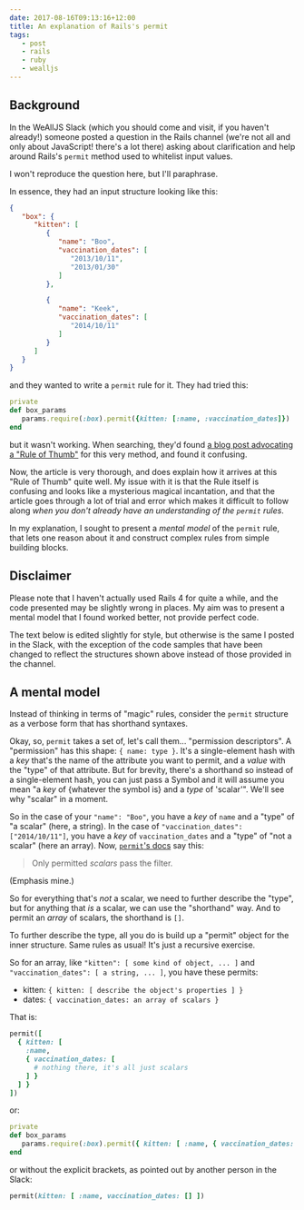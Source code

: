 ```yaml
---
date: 2017-08-16T09:13:16+12:00
title: An explanation of Rails's permit
tags:
   - post
   - rails
   - ruby
   - wealljs
---
```


## Background

In the WeAllJS Slack (which you should come and visit, if you haven't already!)
someone posted a question in the Rails channel (we're not all and only about
JavaScript! there's a lot there) asking about clarification and help around
Rails's `permit` method used to whitelist input values.

I won't reproduce the question here, but I'll paraphrase.

In essence, they had an input structure looking like this:

```json
{
   "box": {
      "kitten": [
         {
            "name": "Boo",
            "vaccination_dates": [
               "2013/10/11",
               "2013/01/30"
            ]
         },

         {
            "name": "Keek",
            "vaccination_dates": [
               "2014/10/11"
            ]
         }
      ]
   }
}
```

and they wanted to write a `permit` rule for it. They had tried this:

```ruby
private
def box_params
   params.require(:box).permit({kitten: [:name, :vaccination_dates]})
end
```

but it wasn't working. When searching, they'd found [a blog post advocating a
"Rule of Thumb"][pat] for this very method, and found it confusing.

Now, the article is very thorough, and does explain how it arrives at this "Rule
of Thumb" quite well. My issue with it is that the Rule itself is confusing and
looks like a mysterious magical incantation, and that the article goes through a
lot of trial and error which makes it difficult to follow along _when you don't
already have an understanding of the `permit` rules_.

In my explanation, I sought to present a _mental model_ of the `permit` rule,
that lets one reason about it and construct complex rules from simple building
blocks.

## Disclaimer

Please note that I haven't actually used Rails 4 for quite a while, and the code
presented may be slightly wrong in places. My aim was to present a mental model
that I found worked better, not provide perfect code.

The text below is edited slightly for style, but otherwise is the same I posted
in the Slack, with the exception of the code samples that have been changed to
reflect the structures shown above instead of those provided in the channel.

## A mental model

Instead of thinking in terms of "magic" rules, consider the `permit` structure
as a verbose form that has shorthand syntaxes.

Okay, so, `permit` takes a set of, let's call them... "permission descriptors".
A "permission" has this shape: `{ name: type }`. It's a single-element hash with
a _key_ that's the name of the attribute you want to permit, and a _value_ with
the "type" of that attribute. But for brevity, there's a shorthand so instead of
a single-element hash, you can just pass a Symbol and it will assume you mean "a
_key_ of {whatever the symbol is} and a _type_ of 'scalar'". We'll see why
"scalar" in a moment.

So in the case of your `"name": "Boo"`, you have a _key_ of `name` and a
"type" of "a scalar" (here, a string). In the case of `"vaccination_dates":
["2014/10/11"]`, you have a _key_ of `vaccination_dates` and a "type" of "not a
scalar" (here an array). Now, [`permit`'s docs][docs] say this:

> Only permitted *scalars* pass the filter.

(Emphasis mine.)

So for everything that's _not_ a scalar, we need to further describe the "type",
but for anything that _is_ a scalar, we can use the "shorthand" way. And to
permit an _array_ of scalars, the shorthand is `[]`.

To further describe the type, all you do is build up a "permit" object for the
inner structure. Same rules as usual! It's just a recursive exercise.

So for an array, like `"kitten": [ some kind of object, ... ]` and
`"vaccination_dates": [ a string, ... ]`, you have these permits:

 - kitten: `{ kitten: [ describe the object's properties ] }`
 - dates: `{ vaccination_dates: an array of scalars }`

That is:

```ruby
permit([
  { kitten: [
    :name,
    { vaccination_dates: [
      # nothing there, it's all just scalars
    ] }
  ] }
])
```

or:

```ruby
private
def box_params
   params.require(:box).permit({ kitten: [ :name, { vaccination_dates: [] } ] })
end
```

or without the explicit brackets, as pointed out by another person in the Slack:

```ruby
permit(kitten: [ :name, vaccination_dates: [] ])
```

[pat]: http://patshaughnessy.net/2014/6/16/a-rule-of-thumb-for-strong-parameters
[docs]: http://api.rubyonrails.org/classes/ActionController/Parameters.html#method-i-permit
